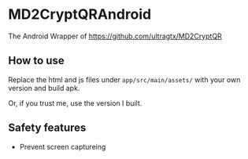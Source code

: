 # MD2CryptQRAndroid

The Android Wrapper of https://github.com/ultragtx/MD2CryptQR

## How to use

Replace the html and js files under `app/src/main/assets/` with your own version and build apk.

Or, if you trust me, use the version I built.

## Safety features

* Prevent screen captureing
